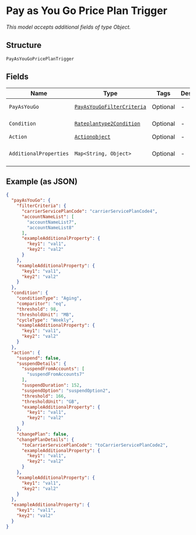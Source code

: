 
# Pay as You Go Price Plan Trigger

*This model accepts additional fields of type Object.*

## Structure

`PayAsYouGoPricePlanTrigger`

## Fields

| Name | Type | Tags | Description | Getter | Setter |
|  --- | --- | --- | --- | --- | --- |
| `PayAsYouGo` | [`PayAsYouGoFilterCriteria`](../../doc/models/pay-as-you-go-filter-criteria.md) | Optional | - | PayAsYouGoFilterCriteria getPayAsYouGo() | setPayAsYouGo(PayAsYouGoFilterCriteria payAsYouGo) |
| `Condition` | [`Rateplantype2Condition`](../../doc/models/rateplantype-2-condition.md) | Optional | - | Rateplantype2Condition getCondition() | setCondition(Rateplantype2Condition condition) |
| `Action` | [`Actionobject`](../../doc/models/actionobject.md) | Optional | - | Actionobject getAction() | setAction(Actionobject action) |
| `AdditionalProperties` | `Map<String, Object>` | Optional | - | Object getAdditionalProperty(String key) | additionalProperty(String key, Object value) |

## Example (as JSON)

```json
{
  "payAsYouGo": {
    "filterCriteria": {
      "carrierServicePlanCode": "carrierServicePlanCode4",
      "accountNameList": [
        "accountNameList7",
        "accountNameList8"
      ],
      "exampleAdditionalProperty": {
        "key1": "val1",
        "key2": "val2"
      }
    },
    "exampleAdditionalProperty": {
      "key1": "val1",
      "key2": "val2"
    }
  },
  "condition": {
    "conditionType": "Aging",
    "comparitor": "eq",
    "threshold": 98,
    "thresholdUnit": "MB",
    "cycleType": "Weekly",
    "exampleAdditionalProperty": {
      "key1": "val1",
      "key2": "val2"
    }
  },
  "action": {
    "suspend": false,
    "suspendDetails": {
      "suspendFromAccounts": [
        "suspendFromAccounts7"
      ],
      "suspendDuration": 152,
      "suspendOption": "suspendOption2",
      "threshold": 166,
      "thresholdUnit": "GB",
      "exampleAdditionalProperty": {
        "key1": "val1",
        "key2": "val2"
      }
    },
    "changePlan": false,
    "changePlanDetails": {
      "toCarrierServicePlanCode": "toCarrierServicePlanCode2",
      "exampleAdditionalProperty": {
        "key1": "val1",
        "key2": "val2"
      }
    },
    "exampleAdditionalProperty": {
      "key1": "val1",
      "key2": "val2"
    }
  },
  "exampleAdditionalProperty": {
    "key1": "val1",
    "key2": "val2"
  }
}
```


